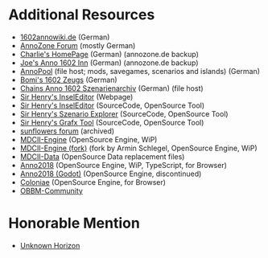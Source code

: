 # Additional Resources #

- [1602annowiki.de](https://1602.annowiki.de/) (German)
- [AnnoZone Forum](https://annozone.de/forum/index.php?page=Board&boardID=18) (mostly German)
- [Charlie's HomePage](https://www.annozone.de/Charlie/) (German) (annozone.de backup)
- [Joe's Anno 1602 Inn](https://annozone.de/Joes1602Inn/) (German) (annozone.de backup)
- [AnnoPool](https://www.annopool.de/index.php?page=Category&categoryID=47&s=4ff0e5572f44cd55deaa17e695ca29d5b73ed661) (file host; mods, savegames, scenarios and islands) (German)
- [Bomi's 1602 Zeugs](http://www.bomibomanns.de/1602Zeugs/) (German)
- [Chains Anno 1602 Szenarienarchiv](http://1602-szenarien.annoarchiv.de/) (German) (file host)
- [Sir Henry's InselEditor](http://www.zur-borg.de/Anno1602/) (Webpage)
- [Sir Henry's InselEditor](https://github.com/wzurborg/1602-Island-Editor) (SourceCode, OpenSource Tool)
- [Sir Henry's Szenario Explorer](https://github.com/wzurborg/scenexplorer) (SourceCode, OpenSource Tool)
- [Sir Henry's Grafx Tool](https://github.com/wzurborg/grafx1602) (SourceCode, OpenSource Tool)
- [sunflowers forum](https://web.archive.org/web/*/sunflowers.de/discussion/*) (archived)
- [MDCII-Engine](https://github.com/roybaer/mdcii-engine) (OpenSource Engine, WiP)
- [MDCII-Engine (fork)](https://github.com/siredmar/mdcii-engine) (fork by Armin Schlegel, OpenSource Engine, WiP)
- [MDCII-Data](https://github.com/roybaer/mdcii-data) (OpenSource Data replacement files)
- [Anno2018](https://github.com/cmfcmf/Anno2018) (OpenSource Engine, WiP, TypeScript, for Browser)
- [Anno2018 (Godot)](https://github.com/cmfcmf/Anno2018-godot) (OpenSource Engine, discontinued)
- [Coloniae](https://github.com/jakubjafra/coloniae) (OpenSource Engine, for Browser)
- [OBBM-Community](https://www.obbm.de/)

# Honorable Mention #

- [Unknown Horizon](http://unknown-horizons.org/)

